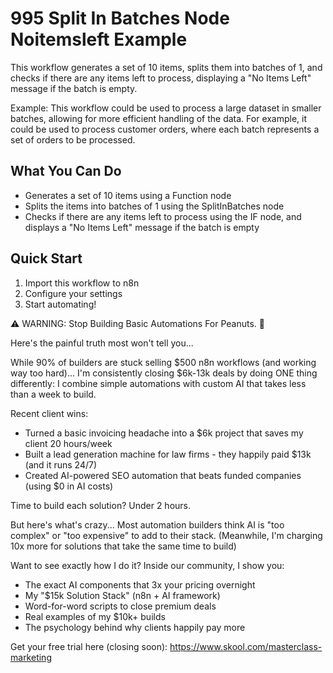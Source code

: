 # 995 Split In Batches Node Noitemsleft Example

This workflow generates a set of 10 items, splits them into batches of 1, and checks if there are any items left to process, displaying a "No Items Left" message if the batch is empty.

Example: This workflow could be used to process a large dataset in smaller batches, allowing for more efficient handling of the data. For example, it could be used to process customer orders, where each batch represents a set of orders to be processed.

## What You Can Do
- Generates a set of 10 items using a Function node
- Splits the items into batches of 1 using the SplitInBatches node
- Checks if there are any items left to process using the IF node, and displays a "No Items Left" message if the batch is empty

## Quick Start
1. Import this workflow to n8n
2. Configure your settings
3. Start automating!

⚠️ WARNING: Stop Building Basic Automations For Peanuts. 🚫

Here's the painful truth most won't tell you...

While 90% of builders are stuck selling $500 n8n workflows (and working way too hard)...
I'm consistently closing $6k-13k deals by doing ONE thing differently:
I combine simple automations with custom AI that takes less than a week to build.

Recent client wins:
* Turned a basic invoicing headache into a $6k project that saves my client 20 hours/week
* Built a lead generation machine for law firms - they happily paid $13k (and it runs 24/7)
* Created AI-powered SEO automation that beats funded companies (using $0 in AI costs)

Time to build each solution? Under 2 hours.

But here's what's crazy...
Most automation builders think AI is "too complex" or "too expensive" to add to their stack.
(Meanwhile, I'm charging 10x more for solutions that take the same time to build)

Want to see exactly how I do it?
Inside our community, I show you:
* The exact AI components that 3x your pricing overnight
* My "$15k Solution Stack" (n8n + AI framework)
* Word-for-word scripts to close premium deals
* Real examples of my $10k+ builds
* The psychology behind why clients happily pay more

Get your free trial here (closing soon): https://www.skool.com/masterclass-marketing

